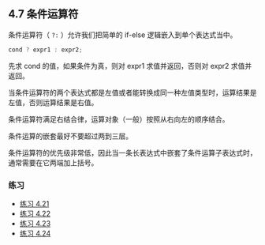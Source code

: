 ## 4.7 条件运算符

条件运算符（ `?:` ）允许我们把简单的 if-else 逻辑嵌入到单个表达式当中。
```c
cond ? expr1 : expr2;
```
先求 cond 的值，如果条件为真，则对 expr1 求值并返回，否则对 expr2 求值并返回。

当条件运算符的两个表达式都是左值或者能转换成同一种左值类型时，运算结果是左值，否则运算结果是右值。

条件运算符满足右结合律，运算对象（一般）按照从右向左的顺序结合。

条件运算的嵌套最好不要超过两到三层。

条件运算符的优先级非常低，因此当一条长表达式中嵌套了条件运算子表达式时，通常需要在它两端加上括号。

### 练习
* [练习 4.21](../src/quiz_4.21.cpp)
* [练习 4.22](../src/quiz_4.22.cpp)
* [练习 4.23](../src/quiz_4.23.cpp)
* [练习 4.24](../src/quiz_4.24.md)
